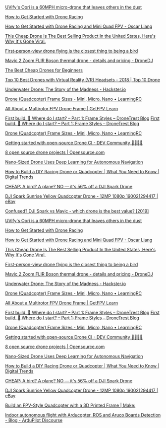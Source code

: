
[UVify&#39;s Oori is a 60MPH micro-drone that leaves others in the dust](https://www-engadget-com.cdn.ampproject.org/v/s/www.engadget.com/amp/2018/01/08/uvify-oori-60mph-micro-drone/?amp_js_v=a2&amp_gsa=1#referrer=https%3A%2F%2Fwww.google.com&amp_tf=From%20%251%24s&ampshare=https%3A%2F%2Fwww.engadget.com%2F2018%2F01%2F08%2Fuvify-oori-60mph-micro-drone%2F)

[How to Get Started with Drone Racing](https://amp.tomsguide.com/us/how-to-start-drone-racing,review-3646.html)

[How to Get Started with Drone Racing and Mini Quad FPV - Oscar Liang](https://oscarliang.com/mini-quad-racing-guide/)

[This Cheap Drone Is The Best Selling Product In the United States, Here&#39;s Why It&#39;s Gone Viral.](https://simplediscountfinder.com/drone-discount/?c=Germany&sxid=blze7nv4hcza&i=drone-marbel&OutbrainClickId=v1-0abbdf505a4fb16cd00473dd65b756fe-009fef646178069f635778106eadd37a64-gazgindegy4dollbgiygkljumm2dkllcgu2deljwgjrtmnjsgntgcylfmm&pid=The+Verge+%28Vox+Media%29%7C%7C007e44ce3be72024fea1906c27ed7d6324&scid=www.theverge.com%7C%7C005c87eaf63966a2e74846256516cf5b99&cw=00f7c984aabefae1756c77a506dadd43cd%7C%7C005c87eaf63966a2e74846256516cf5b99&cid=00f7c984aabefae1756c77a506dadd43cd&aid=00f7c984aabefae1756c77a506dadd43cd%7C%7C00c7908a6eb4115404e67ef3b690b37b92&t=This+Cheap+Drone+Might+Be+The+Best+Selling+Gift+In+2018&l=news&a=This+Cheap+Drone+Might+Be+The+Best+Selling+Gift+In+2018%7Cdrone-marbel)

[First-person-view drone flying is the closest thing to being a bird](https://www.engadget.com/amp/2016/07/25/fpv-for-beginners/)

[Mavic 2 Zoom FLIR Boson thermal drone - details and pricing - DroneDJ](https://dronedj-com.cdn.ampproject.org/v/s/dronedj.com/2019/01/05/mavic-2-zoom-flir-boson-thermal-drone/amp/?amp_js_v=a2&amp_gsa=1#referrer=https%3A%2F%2Fwww.google.com&amp_tf=From%20%251%24s&ampshare=https%3A%2F%2Fdronedj.com%2F2019%2F01%2F05%2Fmavic-2-zoom-flir-boson-thermal-drone%2F)

[The Best Cheap Drones for Beginners](https://gizmodo.com/the-very-best-beginner-drone-1826762657/amp)

[Top 10 Best Drones with Virtual Reality (VR) Headsets - 2018 | Top 10 Drone](http://www.top10drone.com/top-10-best-drones-virtual-reality-vr-headsets/)

[Underwater Drone: The Story of the Madness - Hackster.io](https://www.hackster.io/ievgenii-tkachenko/underwater-drone-the-story-of-the-madness-f50ce0)

[Drone (Quadcopter) Frame Sizes - Mini, Micro, Nano • LearningRC](http://learningrc.com/drone-quadcopter-frame-sizes/)

[All About a Multirotor FPV Drone Frame | GetFPV Learn](https://www.getfpv.com/learn/new-to-fpv/all-about-multirotor-fpv-drone-frame/)

[First build. 🔧 Where do I start? – Part 1: Frame Styles – DroneTrest Blog](https://blog-dronetrest-com.cdn.ampproject.org/v/s/blog.dronetrest.com/first-build-where-do-i-start-part-1-frame-styles/amp/?amp_js_v=a2&amp_gsa=1#referrer=https%3A%2F%2Fwww.google.com&amp_tf=From%20%251%24s&ampshare=https%3A%2F%2Fblog.dronetrest.com%2Ffirst-build-where-do-i-start-part-1-frame-styles%2F)
[First build. 🔧 Where do I start? – Part 1: Frame Styles – DroneTrest Blog](https://blog-dronetrest-com.cdn.ampproject.org/v/s/blog.dronetrest.com/first-build-where-do-i-start-part-1-frame-styles/amp/?amp_js_v=a2&amp_gsa=1#referrer=https%3A%2F%2Fwww.google.com&amp_tf=From%20%251%24s&ampshare=https%3A%2F%2Fblog.dronetrest.com%2Ffirst-build-where-do-i-start-part-1-frame-styles%2F)

[Drone (Quadcopter) Frame Sizes - Mini, Micro, Nano • LearningRC](http://learningrc.com/drone-quadcopter-frame-sizes/)

[Getting started with open-source Drone CI - DEV Community 👩‍💻👨‍💻](https://dev.to/alex_barashkov/getting-started-with-open-source-drone-ci-4pgc)

[8 open source drone projects | Opensource.com](https://opensource.com/article/18/2/drone-projects)

[Nano-Sized Drone Uses Deep Learning for Autonomous Navigation](https://blog.hackster.io/nano-sized-drone-uses-deep-learning-for-autonomous-navigation-331fecdab3)

[How to Build a DIY Racing Drone or Quadcopter | What You Need to Know | Digital Trends](https://www-digitaltrends-com.cdn.ampproject.org/v/s/www.digitaltrends.com/cool-tech/how-to-build-diy-racing-drone/?amp_js_v=a2&amp_gsa=1&amp#referrer=https%3A%2F%2Fwww.google.com&amp_tf=From%20%251%24s&ampshare=https%3A%2F%2Fwww.digitaltrends.com%2Fcool-tech%2Fhow-to-build-diy-racing-drone%2F)

[CHEAP: A bird? A plane? NO — it&#39;s 56% off a DJI Spark Drone](https://thenextweb-com.cdn.ampproject.org/v/s/thenextweb.com/plugged/2019/06/25/cheap-a-bird-a-plane-no-its-56-off-a-dji-spark-drone/amp/?amp_js_v=a2&amp_gsa=1#referrer=https%3A%2F%2Fwww.google.com&amp_tf=From%20%251%24s&ampshare=https%3A%2F%2Fthenextweb.com%2Fplugged%2F2019%2F06%2F25%2Fcheap-a-bird-a-plane-no-its-56-off-a-dji-spark-drone%2F)

[DJI Spark Sunrise Yellow Quadcopter Drone - 12MP 1080p 190021294417 | eBay](https://m.ebay.com/itm/DJI-Spark-Sunrise-Yellow-Quadcopter-Drone-12MP-1080p/223383016742?ul_ref=https%3A%2F%2Frover.ebay.com%2Frover%2F1%2F711-53200-19255-0%2F1%3Fff3%3D4%26toolid%3D11800%26pub%3D5575402880%26campid%3D5338330150%26mpre%3Dhttps%253A%252F%252Fwww.ebay.com%252Fitm%252FDJI-Spark-Sunrise-Yellow-Quadcopter-Drone-12MP-1080p%252F223383016742%253F_trkparms%253D5079%25253A5000006430%26srcrot%3D711-53200-19255-0%26rvr_id%3D2024686948481%26rvr_ts%3Da39ef43a16b0ad4844a02bdcffe4bdbf&_trkparms=5079%3A5000006430&_mwBanner=1&_rdt=1&ul_noapp=true)

[Confused? DJI Spark vs Mavic - which drone is the best value? [2019]](https://www.dronesbuy.net/dji-spark-vs-mavic-pro/)

[UVify&#39;s Oori is a 60MPH micro-drone that leaves others in the dust](https://www-engadget-com.cdn.ampproject.org/v/s/www.engadget.com/amp/2018/01/08/uvify-oori-60mph-micro-drone/?amp_js_v=a2&amp_gsa=1#referrer=https%3A%2F%2Fwww.google.com&amp_tf=From%20%251%24s&ampshare=https%3A%2F%2Fwww.engadget.com%2F2018%2F01%2F08%2Fuvify-oori-60mph-micro-drone%2F)

[How to Get Started with Drone Racing](https://amp.tomsguide.com/us/how-to-start-drone-racing,review-3646.html)

[How to Get Started with Drone Racing and Mini Quad FPV - Oscar Liang](https://oscarliang.com/mini-quad-racing-guide/)

[This Cheap Drone Is The Best Selling Product In the United States, Here&#39;s Why It&#39;s Gone Viral.](https://simplediscountfinder.com/drone-discount/?c=Germany&sxid=blze7nv4hcza&i=drone-marbel&OutbrainClickId=v1-0abbdf505a4fb16cd00473dd65b756fe-009fef646178069f635778106eadd37a64-gazgindegy4dollbgiygkljumm2dkllcgu2deljwgjrtmnjsgntgcylfmm&pid=The+Verge+%28Vox+Media%29%7C%7C007e44ce3be72024fea1906c27ed7d6324&scid=www.theverge.com%7C%7C005c87eaf63966a2e74846256516cf5b99&cw=00f7c984aabefae1756c77a506dadd43cd%7C%7C005c87eaf63966a2e74846256516cf5b99&cid=00f7c984aabefae1756c77a506dadd43cd&aid=00f7c984aabefae1756c77a506dadd43cd%7C%7C00c7908a6eb4115404e67ef3b690b37b92&t=This+Cheap+Drone+Might+Be+The+Best+Selling+Gift+In+2018&l=news&a=This+Cheap+Drone+Might+Be+The+Best+Selling+Gift+In+2018%7Cdrone-marbel)

[First-person-view drone flying is the closest thing to being a bird](https://www.engadget.com/amp/2016/07/25/fpv-for-beginners/)

[Mavic 2 Zoom FLIR Boson thermal drone - details and pricing - DroneDJ](https://dronedj-com.cdn.ampproject.org/v/s/dronedj.com/2019/01/05/mavic-2-zoom-flir-boson-thermal-drone/amp/?amp_js_v=a2&amp_gsa=1#referrer=https%3A%2F%2Fwww.google.com&amp_tf=From%20%251%24s&ampshare=https%3A%2F%2Fdronedj.com%2F2019%2F01%2F05%2Fmavic-2-zoom-flir-boson-thermal-drone%2F)

[Underwater Drone: The Story of the Madness - Hackster.io](https://www.hackster.io/ievgenii-tkachenko/underwater-drone-the-story-of-the-madness-f50ce0)

[Drone (Quadcopter) Frame Sizes - Mini, Micro, Nano • LearningRC](http://learningrc.com/drone-quadcopter-frame-sizes/)

[All About a Multirotor FPV Drone Frame | GetFPV Learn](https://www.getfpv.com/learn/new-to-fpv/all-about-multirotor-fpv-drone-frame/)

[First build. 🔧 Where do I start? – Part 1: Frame Styles – DroneTrest Blog](https://blog-dronetrest-com.cdn.ampproject.org/v/s/blog.dronetrest.com/first-build-where-do-i-start-part-1-frame-styles/amp/?amp_js_v=a2&amp_gsa=1#referrer=https%3A%2F%2Fwww.google.com&amp_tf=From%20%251%24s&ampshare=https%3A%2F%2Fblog.dronetrest.com%2Ffirst-build-where-do-i-start-part-1-frame-styles%2F)
[First build. 🔧 Where do I start? – Part 1: Frame Styles – DroneTrest Blog](https://blog-dronetrest-com.cdn.ampproject.org/v/s/blog.dronetrest.com/first-build-where-do-i-start-part-1-frame-styles/amp/?amp_js_v=a2&amp_gsa=1#referrer=https%3A%2F%2Fwww.google.com&amp_tf=From%20%251%24s&ampshare=https%3A%2F%2Fblog.dronetrest.com%2Ffirst-build-where-do-i-start-part-1-frame-styles%2F)

[Drone (Quadcopter) Frame Sizes - Mini, Micro, Nano • LearningRC](http://learningrc.com/drone-quadcopter-frame-sizes/)

[Getting started with open-source Drone CI - DEV Community 👩‍💻👨‍💻](https://dev.to/alex_barashkov/getting-started-with-open-source-drone-ci-4pgc)

[8 open source drone projects | Opensource.com](https://opensource.com/article/18/2/drone-projects)

[Nano-Sized Drone Uses Deep Learning for Autonomous Navigation](https://blog.hackster.io/nano-sized-drone-uses-deep-learning-for-autonomous-navigation-331fecdab3)

[How to Build a DIY Racing Drone or Quadcopter | What You Need to Know | Digital Trends](https://www-digitaltrends-com.cdn.ampproject.org/v/s/www.digitaltrends.com/cool-tech/how-to-build-diy-racing-drone/?amp_js_v=a2&amp_gsa=1&amp#referrer=https%3A%2F%2Fwww.google.com&amp_tf=From%20%251%24s&ampshare=https%3A%2F%2Fwww.digitaltrends.com%2Fcool-tech%2Fhow-to-build-diy-racing-drone%2F)

[CHEAP: A bird? A plane? NO — it&#39;s 56% off a DJI Spark Drone](https://thenextweb-com.cdn.ampproject.org/v/s/thenextweb.com/plugged/2019/06/25/cheap-a-bird-a-plane-no-its-56-off-a-dji-spark-drone/amp/?amp_js_v=a2&amp_gsa=1#referrer=https%3A%2F%2Fwww.google.com&amp_tf=From%20%251%24s&ampshare=https%3A%2F%2Fthenextweb.com%2Fplugged%2F2019%2F06%2F25%2Fcheap-a-bird-a-plane-no-its-56-off-a-dji-spark-drone%2F)

[DJI Spark Sunrise Yellow Quadcopter Drone - 12MP 1080p 190021294417 | eBay](https://m.ebay.com/itm/DJI-Spark-Sunrise-Yellow-Quadcopter-Drone-12MP-1080p/223383016742?ul_ref=https%3A%2F%2Frover.ebay.com%2Frover%2F1%2F711-53200-19255-0%2F1%3Fff3%3D4%26toolid%3D11800%26pub%3D5575402880%26campid%3D5338330150%26mpre%3Dhttps%253A%252F%252Fwww.ebay.com%252Fitm%252FDJI-Spark-Sunrise-Yellow-Quadcopter-Drone-12MP-1080p%252F223383016742%253F_trkparms%253D5079%25253A5000006430%26srcrot%3D711-53200-19255-0%26rvr_id%3D2024686948481%26rvr_ts%3Da39ef43a16b0ad4844a02bdcffe4bdbf&_trkparms=5079%3A5000006430&_mwBanner=1&_rdt=1&ul_noapp=true)

[Build an FPV-Style Quadcopter with a 3D Printed Frame | Make:](https://makezine.com/projects/build-an-fpv-style-quadcopter-with-a-3d-printed-frame/)

[Indoor autonomous flight with Arducopter, ROS and Aruco Boards Detection - Blog - ArduPilot Discourse](https://discuss.ardupilot.org/t/indoor-autonomous-flight-with-arducopter-ros-and-aruco-boards-detection/34699)
